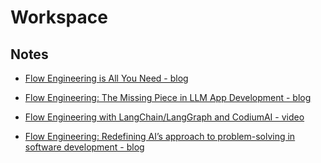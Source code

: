# Workspace


## Notes

- [Flow Engineering is All You Need - blog](https://medium.com/@rohanbalkondekar/flow-engineering-is-all-you-need-9046a5e7351d)
- [Flow Engineering: The Missing Piece in LLM App Development - blog](https://medium.com/@filipkny/flow-engineering-the-missing-piece-in-llm-app-development-a27f2838328f)
- [Flow Engineering with LangChain/LangGraph and CodiumAI - video](https://www.youtube.com/watch?v=eBjxz7qrNBs&ab_channel=LangChain)

- [Flow Engineering: Redefining AI’s approach to problem-solving in software development - blog](https://www.leewayhertz.com/flow-engineering/)